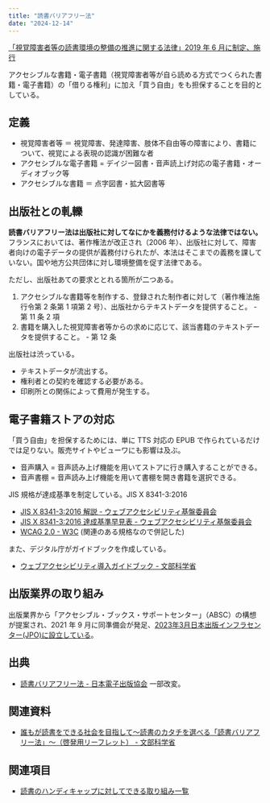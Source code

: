 ```yaml
---
title: "読書バリアフリー法"
date: "2024-12-14"
---
```


[「視覚障害者等の読書環境の整備の推進に関する法律」2019 年 6 月に制定、施行](https://laws.e-gov.go.jp/law/501AC0100000049)

アクセシブルな書籍・電子書籍（視覚障害者等が自ら読める方式でつくられた書籍・電子書籍）の「借りる権利」に加え「買う自由」をも担保することを目的としている。

## 定義

- 視覚障害者等 ＝ 視覚障害、発達障害、肢体不自由等の障害により、書籍について、視覚による表現の認識が困難な者
- アクセシブルな電子書籍 = デイジー図書・音声読上げ対応の電子書籍・オーディオブック等
- アクセシブルな書籍 ＝ 点字図書・拡大図書等

## 出版社との軋轢

**読書バリアフリー法は出版社に対してなにかを義務付けるような法律ではない。** フランスにおいては、著作権法が改正され（2006 年）、出版社に対して、障害者向けの電子データの提供が義務付けられたが、本法はそこまでの義務を課していない。国や地方公共団体に対し環境整備を促す法律である。

ただし、出版社あての要求ととれる箇所が二つある。

1. アクセシブルな書籍等を制作する、登録された制作者に対して（著作権法施行令第 2 条第 1 項第 2 号）、出版社からテキストデータを提供すること。 - 第 11 条 2 項
2. 書籍を購入した視覚障害者等からの求めに応じて、該当書籍のテキストデータを提供すること。 - 第 12 条

出版社は渋っている。

- テキストデータが流出する。
- 権利者との契約を確認する必要がある。
- 印刷所との関係によって費用が発生する。

## 電子書籍ストアの対応

「買う自由」を担保するためには、単に TTS 対応の EPUB で作られているだけでは足りない。販売サイトやビューワにも影響は及ぶ。

- 音声購入 = 音声読み上げ機能を用いてストアに行き購入することができる。
- 音声書棚 = 音声読み上げ機能を用いて書棚を開き書籍を選択できる。

JIS 規格が達成基準を制定している。JIS X 8341-3:2016

- [JIS X 8341-3:2016 解説 - ウェブアクセシビリティ基盤委員会](https://waic.jp/docs/jis2016/understanding/201604/)
- [JIS X 8341-3:2016 達成基準早見表 - ウェブアクセシビリティ基盤委員会](https://waic.jp/resource/jis-x-8341-3-2016/)
- [WCAG 2.0 - W3C](https://www.w3.org/TR/WCAG20/) (関連のある規格なので併記した)

また、デジタル庁がガイドブックを作成している。

- [ウェブアクセシビリティ導入ガイドブック - 文部科学省](https://www.digital.go.jp/resources/introduction-to-web-accessibility-guidebook)

## 出版業界の取り組み

出版業界から「アクセシブル・ブックス・サポートセンター」（ABSC）の構想が提案され、2021 年 9 月に同準備会が発足、[2023年3月日本出版インフラセンター(JPO)に設立している](https://jpo.or.jp/topics/2024/04/240401.html)。

## 出典

- [読書バリアフリー法 - 日本電子出版協会](https://www.jepa.or.jp/ebookpedia/202205_5632/) 一部改変。

## 関連資料

- [誰もが読書をできる社会を目指して～読書のカタチを選べる「読書バリアフリー法」～（啓発用リーフレット） - 文部科学省](https://www.mext.go.jp/a_menu/ikusei/gakusyushien/mext_01304.html)

## 関連項目

- [読書のハンディキャップに対してできる取り組み一覧](20241214-list-of-actions-that-can-be-taken-to-combat-reading-disabilities.md)